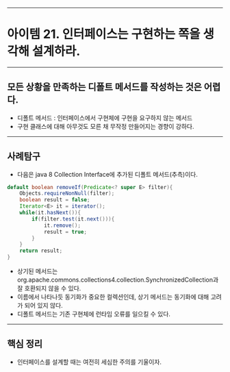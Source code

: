 
---
# 아이템 21. 인터페이스는 구현하는 쪽을 생각해 설계하라.

---
## 모든 상황을 만족하는 디폴트 메서드를 작성하는 것은 어렵다.

- 디폴트 메서드 : 인터페이스에서 구현체에 구현을 요구하지 않는 메서드
- 구현 클래스에 대해 아무것도 모른 채 무작정 만들어지는 경향이 강하다.

---
## 사례탐구
- 다음은 java 8 Collection Interface에 추가된 디폴트 메서드(추측)이다.

```java
default boolean removeIf(Predicate<? super E> filter){
	Objects.requireNonNull(filter);
	boolean result = false;
	Iterator<E> it = iterator();
	while(it.hasNext()){
		if(filter.test(it.next())){
			it.remove();
			result = true;
		}
	}
	return result;
}
```
- 상기된 메서드는 org.apache.commons.collections4.collection.SynchronizedCollection과 잘 호환되지 않을 수 있다.
- 이름에서 나타나듯 동기화가 중요한 컬렉션인데, 상기 메서드는 동기화에 대해 고려가 되어 있지 않다.
- 디폴트 메서드는 기존 구현체에 런타임 오류를 일으킬 수 있다.

---
## 핵심 정리
* 인터페이스를 설계할 때는 여전히 세심한 주의를 기울이자.
